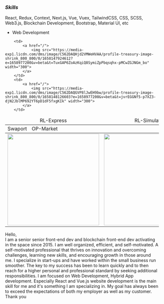 
### **_Skills_**
React, Redux, Context, Next.js, Vue, Vuex, TailwindCSS, CSS, SCSS, Web3.js, Blockchain Development, Bootstrap, Material UI, etc

- Web Development
<table>
    <thead align="center">
        <tr>
            <td>RL-Express</td>           
            <td>RL-Simulator</td>
        </tr>
    </thead>
    <tbody>
        <tr>
       
        <td>
            <a href="/">
                <img src="https://media-exp1.licdn.com/dms/image/C562DAQHjd2VMWeHVAA/profile-treasury-image-shrink_800_800/0/1658147924612?e=1658977200&v=beta&t=TuxGAP6ZoAzKqiQ8SymiZpPbqsqhx-pMCwZGJNGm_bo" width="300">
            </a>
        </td> 
        <td>
            <a href="/">
                <img src="https://media-exp1.licdn.com/dms/image/C562DAQGVP8lJwEH9bw/profile-treasury-image-shrink_800_800/0/1658148126603?e=1658977200&v=beta&t=jvrEGGNf5-p7XZ3-djN2JblMP692YT6pD1dF5fxgKIk" width="300">
            </a>
        </td>               
   <tr/>
    </tbody>
    <thead align="center">
        <tr style="display: flex">
            <td>Swaport</td>
            <td>OP-Market</td>
        </tr>
    </thead>
        <tr>
        <td>
            <a href="/" target="_blank">
                <img src="https://media-exp1.licdn.com/dms/image/C562DAQEVHbu0z9W5kQ/profile-treasury-image-shrink_800_800/0/1658150158459?e=1658977200&v=beta&t=A6HNn1VyDXF70IV34-byFK0p9j5QJqQ7KD28KUZ0z-M" width="300" height="auto">
            </a>
        </td>
        <td>
            <a href="/" target="_blank">
                <img src="https://media-exp1.licdn.com/dms/image/C562DAQGMOdWKkLFtew/profile-treasury-image-shrink_800_800/0/1658148195422?e=1658977200&v=beta&t=Zwwx4CNMBaX3DoRxyD395as9ipEeFHxb22Frh1H0X6o" width="300" height="auto" >
            </a>
        </td>
    </tr> 

</table>


Hello,<br />
I am a senior senior front-end dev and blockchain front-end  dev activating in the space since 2015.
I am well organized, efficient, and self-motivated.
A self-motivated professional that thrives on innovation and overcoming challenges, learning new skills, and encouraging growth in those around me. I specialize in start-ups and have worked within the small business run smoother.
The key to my success has been to learn quickly and to then reach for a higher personal and professional standard by seeking additional responsibilities.
I am focused on Web Development, Hybrid App development.
Especially React and Vue.js website development is the main skill for me and it's something I am specializing in.
My goal has always been to exceed the expectations of both my employer as well as my customer.
Thank you
